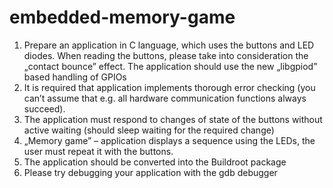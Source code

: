 # embedded-memory-game

1. Prepare an application in C language, which uses the buttons and LED
diodes. When reading the buttons, please take into consideration the
„contact bounce” effect. The application should use the new „libgpiod”
based handling of GPIOs
2. It is required that application implements thorough error checking (you
can’t assume that e.g. all hardware communication functions always
succeed).
3. The application must respond to changes of state of the buttons without
active waiting (should sleep waiting for the required change)
4. „Memory game” – application displays a sequence using the LEDs, the
user must repeat it with the buttons.
5. The application should be converted into the Buildroot package
6. Please try debugging your application with the gdb debugger
